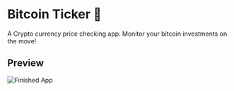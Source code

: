 # Bitcoin Ticker 🤑
A Crypto currency price checking app. Monitor your bitcoin investments on the move!

## Preview
![Finished App]()
